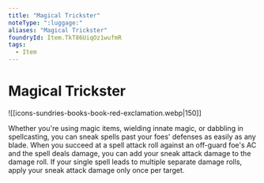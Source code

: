 ```yaml
---
title: "Magical Trickster"
noteType: ":luggage:"
aliases: "Magical Trickster"
foundryId: Item.TkT86UiqOz1wufmR
tags:
  - Item
---
```


# Magical Trickster
![[icons-sundries-books-book-red-exclamation.webp|150]]

Whether you're using magic items, wielding innate magic, or dabbling in spellcasting, you can sneak spells past your foes' defenses as easily as any blade. When you succeed at a spell attack roll against an off-guard foe's AC and the spell deals damage, you can add your sneak attack damage to the damage roll. If your single spell leads to multiple separate damage rolls, apply your sneak attack damage only once per target.
